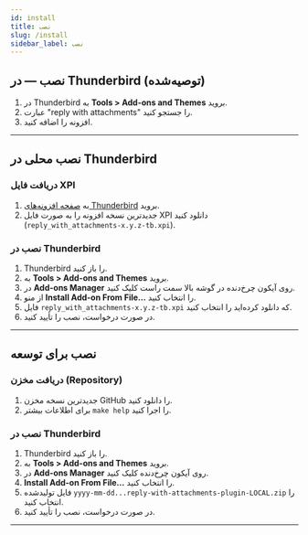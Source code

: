 ```yaml
---
id: install
title: نصب
slug: /install
sidebar_label: نصب
---
```


## نصب — در Thunderbird (توصیه‌شده)

1. در Thunderbird به **Tools > Add-ons and Themes** بروید.
2. عبارت "reply with attachments" را جستجو کنید.
3. افزونه را اضافه کنید.

---

## نصب محلی در Thunderbird

### دریافت فایل XPI

1. به [صفحه افزونه‌های Thunderbird](https://addons.thunderbird.net/en-US/thunderbird/search/?q=reply%20with%20attachments) بروید.
2. جدیدترین نسخه افزونه را به صورت فایل XPI دانلود کنید (`reply_with_attachments-x.y.z-tb.xpi`).

### نصب در Thunderbird

1. Thunderbird را باز کنید.
2. به **Tools > Add-ons and Themes** بروید.
3. در **Add-ons Manager** روی آیکون چرخ‌دنده در گوشه بالا سمت راست کلیک کنید.
4. از منو **Install Add-on From File…** را انتخاب کنید.
5. فایل `reply_with_attachments-x.y.z-tb.xpi` که دانلود کرده‌اید را انتخاب کنید.
6. در صورت درخواست، نصب را تأیید کنید.

---

## نصب برای توسعه

### دریافت مخزن (Repository)

1. جدیدترین نسخه مخزن GitHub را دانلود کنید.
2. برای اطلاعات بیشتر `make help` را اجرا کنید.

### نصب در Thunderbird

1. Thunderbird را باز کنید.
2. به **Tools > Add-ons and Themes** بروید.
3. در **Add-ons Manager** روی آیکون چرخ‌دنده کلیک کنید.
4. **Install Add-on From File…** را انتخاب کنید.
5. فایل تولیدشده `yyyy-mm-dd...reply-with-attachments-plugin-LOCAL.zip` را انتخاب کنید.
6. در صورت درخواست، نصب را تأیید کنید.

---
